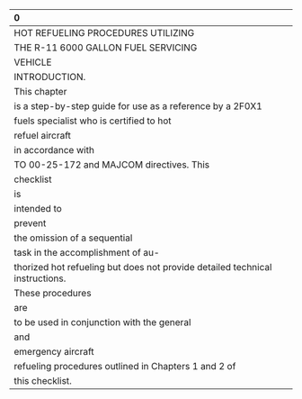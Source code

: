 | 0                                                                            |
|:-----------------------------------------------------------------------------|
| HOT REFUELING PROCEDURES UTILIZING                                           |
| THE R-11 6000 GALLON FUEL SERVICING                                          |
| VEHICLE                                                                      |
| INTRODUCTION.                                                                |
| This chapter                                                                 |
| is a step-by-step guide for use as a reference by a 2F0X1                    |
| fuels specialist who is certified to hot                                     |
| refuel aircraft                                                              |
| in accordance with                                                           |
| TO 00-25-172 and MAJCOM directives. This                                     |
| checklist                                                                    |
| is                                                                           |
| intended to                                                                  |
| prevent                                                                      |
| the omission of a sequential                                                 |
| task in the accomplishment of au-                                            |
| thorized hot refueling but does not provide detailed technical instructions. |
| These procedures                                                             |
| are                                                                          |
| to be used in conjunction with the general                                   |
| and                                                                          |
| emergency aircraft                                                           |
| refueling procedures outlined in Chapters 1 and 2 of                         |
| this checklist.                                                              |